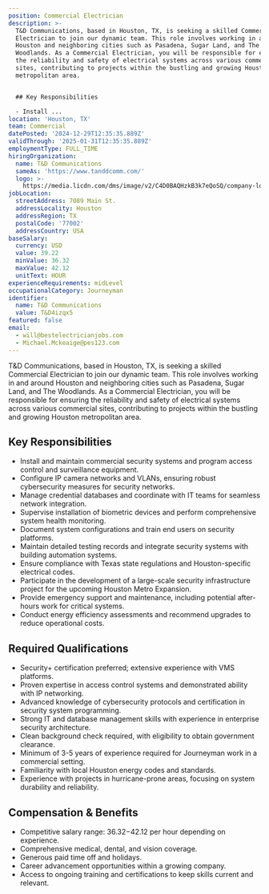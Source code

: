 ```yaml
---
position: Commercial Electrician
description: >-
  T&D Communications, based in Houston, TX, is seeking a skilled Commercial
  Electrician to join our dynamic team. This role involves working in and around
  Houston and neighboring cities such as Pasadena, Sugar Land, and The
  Woodlands. As a Commercial Electrician, you will be responsible for ensuring
  the reliability and safety of electrical systems across various commercial
  sites, contributing to projects within the bustling and growing Houston
  metropolitan area.


  ## Key Responsibilities

  - Install ...
location: 'Houston, TX'
team: Commercial
datePosted: '2024-12-29T12:35:35.889Z'
validThrough: '2025-01-31T12:35:35.889Z'
employmentType: FULL_TIME
hiringOrganization:
  name: T&D Communications
  sameAs: 'https://www.tanddcomm.com/'
  logo: >-
    https://media.licdn.com/dms/image/v2/C4D0BAQHzkB3k7eQoSQ/company-logo_200_200/company-logo_200_200/0/1631320385872?e=2147483647&v=beta&t=nuFy5lrwqoCuQ6_2P8hO_EwhwJlnndzcbM7ZPSfdKlM
jobLocation:
  streetAddress: 7089 Main St.
  addressLocality: Houston
  addressRegion: TX
  postalCode: '77002'
  addressCountry: USA
baseSalary:
  currency: USD
  value: 39.22
  minValue: 36.32
  maxValue: 42.12
  unitText: HOUR
experienceRequirements: midLevel
occupationalCategory: Journeyman
identifier:
  name: T&D Communications
  value: T&D4izqx5
featured: false
email:
  - will@bestelectricianjobs.com
  - Michael.Mckeaige@pes123.com
---
```




T&D Communications, based in Houston, TX, is seeking a skilled Commercial Electrician to join our dynamic team. This role involves working in and around Houston and neighboring cities such as Pasadena, Sugar Land, and The Woodlands. As a Commercial Electrician, you will be responsible for ensuring the reliability and safety of electrical systems across various commercial sites, contributing to projects within the bustling and growing Houston metropolitan area.

## Key Responsibilities
- Install and maintain commercial security systems and program access control and surveillance equipment.
- Configure IP camera networks and VLANs, ensuring robust cybersecurity measures for security networks.
- Manage credential databases and coordinate with IT teams for seamless network integration.
- Supervise installation of biometric devices and perform comprehensive system health monitoring.
- Document system configurations and train end users on security platforms.
- Maintain detailed testing records and integrate security systems with building automation systems.
- Ensure compliance with Texas state regulations and Houston-specific electrical codes.
- Participate in the development of a large-scale security infrastructure project for the upcoming Houston Metro Expansion.
- Provide emergency support and maintenance, including potential after-hours work for critical systems.
- Conduct energy efficiency assessments and recommend upgrades to reduce operational costs.

## Required Qualifications
- Security+ certification preferred; extensive experience with VMS platforms.
- Proven expertise in access control systems and demonstrated ability with IP networking.
- Advanced knowledge of cybersecurity protocols and certification in security system programming.
- Strong IT and database management skills with experience in enterprise security architecture.
- Clean background check required, with eligibility to obtain government clearance.
- Minimum of 3-5 years of experience required for Journeyman work in a commercial setting.
- Familiarity with local Houston energy codes and standards.
- Experience with projects in hurricane-prone areas, focusing on system durability and reliability.

## Compensation & Benefits
- Competitive salary range: $36.32-$42.12 per hour depending on experience.
- Comprehensive medical, dental, and vision coverage.
- Generous paid time off and holidays.
- Career advancement opportunities within a growing company.
- Access to ongoing training and certifications to keep skills current and relevant.